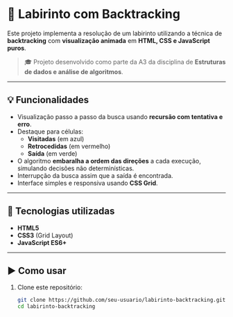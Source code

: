 # 🧠 Labirinto com Backtracking

Este projeto implementa a resolução de um labirinto utilizando a técnica de **backtracking** com **visualização animada** em **HTML, CSS e JavaScript puros**.

> 🎓 Projeto desenvolvido como parte da A3 da disciplina de **Estruturas de dados e análise de algoritmos**.

---

## 💡 Funcionalidades

- Visualização passo a passo da busca usando **recursão com tentativa e erro**.
- Destaque para células:
  - **Visitadas** (em azul)
  - **Retrocedidas** (em vermelho)
  - **Saída** (em verde)
- O algoritmo **embaralha a ordem das direções** a cada execução, simulando decisões não determinísticas.
- Interrupção da busca assim que a saída é encontrada.
- Interface simples e responsiva usando **CSS Grid**.

---

## 🧱 Tecnologias utilizadas

- **HTML5**
- **CSS3** (Grid Layout)
- **JavaScript ES6+**

---

## ▶️ Como usar

1. Clone este repositório:
   ```bash
   git clone https://github.com/seu-usuario/labirinto-backtracking.git
   cd labirinto-backtracking
